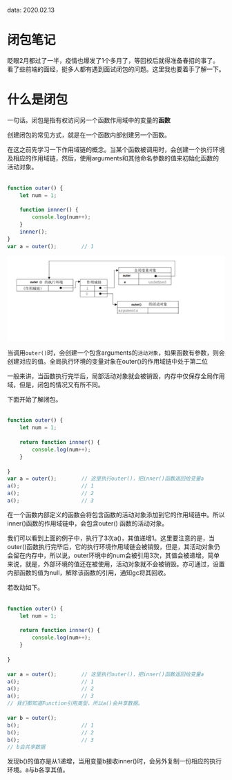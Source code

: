 data: 2020.02.13

# 闭包笔记

眨眼2月都过了一半，疫情也爆发了1个多月了，等回校后就得准备春招的事了。看了些前端的面经，挺多人都有遇到面试闭包的问题。这里我也要着手了解一下。

# 什么是闭包

一句话。闭包是指有权访问另一个函数作用域中的变量的**函数**

创建闭包的常见方式，就是在一个函数内部创建另一个函数。

在这之前先学习一下作用域链的概念。当某个函数被调用时，会创建一个执行环境及相应的作用域链，然后，使用arguments和其他命名参数的值来初始化函数的活动对象。

```js

function outer() {
    let num = 1;

    function innner() {
        console.log(num++);
    }
    innner();
}
var a = outer();        // 1

```

![](https://github.com/Chester-Chen/imgStroage/blob/master/images/2020.02.13/01.png?raw=true)

当调用`outer()`时，会创建一个包含arguments的`活动对象`，如果函数有参数，则会创建对应的值。全局执行环境的变量对象在outer()的作用域链中处于第二位

一般来讲，当函数执行完毕后，局部活动对象就会被销毁，内存中仅保存全局作用域，但是，闭包的情况又有所不同。

下面开始了解闭包。

```js

function outer() {
    let num = 1;

    return function innner() {
        console.log(num++);
    }
    
}
var a = outer();        // 这里执行outer()，把inner()函数返回给变量a
a();                    // 1
a();                    // 2
a();                    // 3

```

在一个函数内部定义的函数会将包含函数的活动对象添加到它的作用域链中。所以inner()函数的作用域链中，会包含outer()
函数的活动对象。

我们可以看到上面的例子中，执行了3次a()，其值递增1。这里要注意的是，当outer()函数执行完毕后，它的执行环境作用域链会被销毁，但是，其活动对象仍会留在内存中，所以说，outer环境中的num会被引用3次，其值会被递增。简单来说，就是，外部环境的值还在被使用，活动对象就不会被销毁。亦可通过，设置内部函数的值为null，解除该函数的引用，通知gc将其回收。


若改动如下。
```js

function outer() {
    let num = 1;

    return function innner() {
        console.log(num++);
    }
    
}

var a = outer();        // 这里执行outer()，把inner()函数返回给变量a
a();                    // 1
a();                    // 2
a();                    // 3
// 我们都知道Function引用类型，所以a()会共享数据。

var b = outer();
b();                    // 1
b();                    // 2
b();                    // 3
// b会共享数据

```

发现b()的值亦是从1递增，当用变量b接收inner()时，会另外复制一份相应的执行环境。a与b各享其值。










